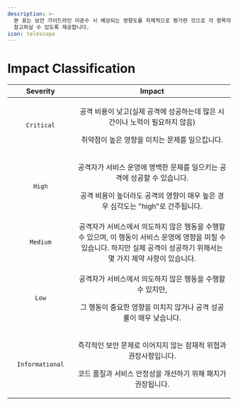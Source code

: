 ```yaml
---
description: >-
  본 표는 보안 가이드라인 미준수 시 예상되는 영향도를 자체적으로 평가한 것으로 각 항목의 준수 필요성을 직관적으로 이해하고 정책 수립에
  참고하실 수 있도록 제공합니다.
icon: telescope
---
```


# Impact Classification

<table><thead><tr><th width="158.59112548828125" align="center">Severity</th><th width="591.9141845703125" align="center">Impact</th></tr></thead><tbody><tr><td align="center"><code>Critical</code></td><td align="center"><p>공격 비용이 낮고(실제 공격에 성공하는데 많은 시간이나 노력이 필요하지 않음) </p><p>취약점이 높은 영향을 미치는 문제를 일으킵니다.</p></td></tr><tr><td align="center"><code>High</code></td><td align="center"><p>공격자가 서비스 운영에 명백한 문제를 일으키는 공격에 성공할 수 있습니다. </p><p>공격 비용이 높더라도 공격의 영향이 매우 높은 경우 심각도는 "high"로 간주됩니다.</p></td></tr><tr><td align="center"><code>Medium</code></td><td align="center">공격자가 서비스에서 의도하지 않은 행동을 수행할 수 있으며, 이 행동이 서비스 운영에 영향을 미칠 수 있습니다. 하지만 실제 공격이 성공하기 위해서는 몇 가지 제약 사항이 있습니다.</td></tr><tr><td align="center"><code>Low</code></td><td align="center"><p>공격자가 서비스에서 의도하지 않은 행동을 수행할 수 있지만, </p><p>그 행동이 중요한 영향을 미치지 않거나 공격 성공률이 매우 낮습니다.</p></td></tr><tr><td align="center"><code>Informational</code></td><td align="center"><p>즉각적인 보안 문제로 이어지지 않는 잠재적 위협과 권장사항입니다. </p><p>코드 품질과 서비스 안정성을 개선하기 위해 패치가 권장됩니다.</p></td></tr></tbody></table>
